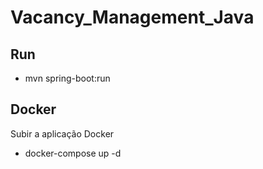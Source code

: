 # Vacancy_Management_Java

## Run
- mvn spring-boot:run

## Docker
Subir a aplicação Docker
- docker-compose up -d 